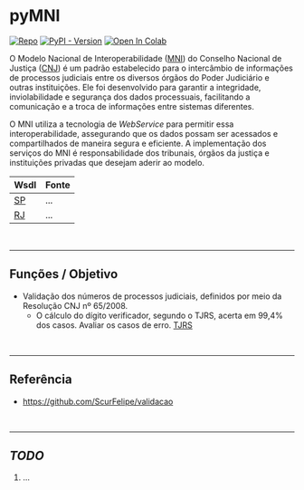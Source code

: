 # pyMNI

[![Repo](https://img.shields.io/badge/GitHub-repo-blue?logo=github&logoColor=f5f5f5)](https://github.com/michelmetran/pyMNI)
[![PyPI - Version](https://img.shields.io/pypi/v/mni?logo=pypi&label=PyPI&color=blue)](https://pypi.org/project/mni/)
[![Open In Colab](https://colab.research.google.com/assets/colab-badge.svg)](https://colab.research.google.com/drive/1MS-_Aus0n048RJO40HO7L9_i09P5CXp-)

O Modelo Nacional de
Interoperabilidade ([MNI](https://www.cnj.jus.br/tecnologia-da-informacao-e-comunicacao/comite-nacional-de-gestao-de-tecnologia-da-informacao-e-comunicacao-do-poder-judiciario/modelo-nacional-de-interoperabilidade/))
do Conselho Nacional de Justiça ([CNJ](https://www.cnj.jus.br/)) é um padrão
estabelecido para o intercâmbio de
informações de processos judiciais entre os diversos órgãos do Poder Judiciário
e outras instituições. Ele foi
desenvolvido para garantir a integridade, inviolabilidade e segurança dos dados
processuais, facilitando a comunicação e
a troca de informações entre sistemas diferentes.

O MNI utiliza a tecnologia de _WebService_ para permitir essa
interoperabilidade, assegurando que os dados possam ser
acessados e compartilhados de maneira segura e eficiente. A implementação dos
serviços do MNI é responsabilidade dos
tribunais, órgãos da justiça e instituições privadas que desejam aderir ao
modelo.

| Wsdl                                                                                      | Fonte |
|-------------------------------------------------------------------------------------------|-------|
| [SP](https://esaj.tjsp.jus.br/mniws/servico-intercomunicacao-2.2.2/intercomunicacao?wsdl) | ...   |
| [RJ](https://webserverseguro.tjrj.jus.br/MNI/Servico.svc?wsdl)                            | ...   |

<br>

---

## Funções / Objetivo

- Validação dos números de processos judiciais, definidos por meio da Resolução
  CNJ nº 65/2008.
  - O cálculo do dígito verificador, segundo o TJRS, acerta em 99,4% dos casos.
    Avaliar os casos de
    erro. [TJRS](https://www.cnj.jus.br/wp-content/uploads/2011/02/tjrs.ppt)

<br>

---

## Referência

- https://github.com/ScurFelipe/validacao

<br>

---

## _TODO_

1. ...
